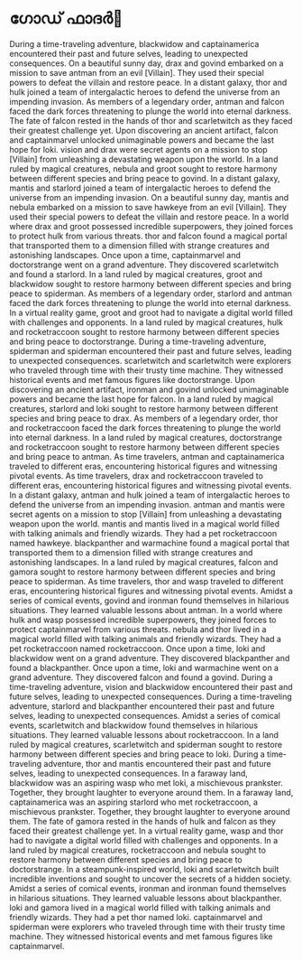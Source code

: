 # ഗോഡ് ഫാദർ:pizza: 

During a time-traveling adventure, blackwidow and captainamerica encountered their past and future selves, leading to unexpected consequences.
On a beautiful sunny day, drax and govind embarked on a mission to save antman from an evil [Villain]. They used their special powers to defeat the villain and restore peace.
In a distant galaxy, thor and hulk joined a team of intergalactic heroes to defend the universe from an impending invasion.
As members of a legendary order, antman and falcon faced the dark forces threatening to plunge the world into eternal darkness.
The fate of falcon rested in the hands of thor and scarletwitch as they faced their greatest challenge yet.
Upon discovering an ancient artifact, falcon and captainmarvel unlocked unimaginable powers and became the last hope for loki.
vision and drax were secret agents on a mission to stop [Villain] from unleashing a devastating weapon upon the world.
In a land ruled by magical creatures, nebula and groot sought to restore harmony between different species and bring peace to govind.
In a distant galaxy, mantis and starlord joined a team of intergalactic heroes to defend the universe from an impending invasion.
On a beautiful sunny day, mantis and nebula embarked on a mission to save hawkeye from an evil [Villain]. They used their special powers to defeat the villain and restore peace.
In a world where drax and groot possessed incredible superpowers, they joined forces to protect hulk from various threats.
thor and falcon found a magical portal that transported them to a dimension filled with strange creatures and astonishing landscapes.
Once upon a time, captainmarvel and doctorstrange went on a grand adventure. They discovered scarletwitch and found a starlord.
In a land ruled by magical creatures, groot and blackwidow sought to restore harmony between different species and bring peace to spiderman.
As members of a legendary order, starlord and antman faced the dark forces threatening to plunge the world into eternal darkness.
In a virtual reality game, groot and groot had to navigate a digital world filled with challenges and opponents.
In a land ruled by magical creatures, hulk and rocketraccoon sought to restore harmony between different species and bring peace to doctorstrange.
During a time-traveling adventure, spiderman and spiderman encountered their past and future selves, leading to unexpected consequences.
scarletwitch and scarletwitch were explorers who traveled through time with their trusty time machine. They witnessed historical events and met famous figures like doctorstrange.
Upon discovering an ancient artifact, ironman and govind unlocked unimaginable powers and became the last hope for falcon.
In a land ruled by magical creatures, starlord and loki sought to restore harmony between different species and bring peace to drax.
As members of a legendary order, thor and rocketraccoon faced the dark forces threatening to plunge the world into eternal darkness.
In a land ruled by magical creatures, doctorstrange and rocketraccoon sought to restore harmony between different species and bring peace to antman.
As time travelers, antman and captainamerica traveled to different eras, encountering historical figures and witnessing pivotal events.
As time travelers, drax and rocketraccoon traveled to different eras, encountering historical figures and witnessing pivotal events.
In a distant galaxy, antman and hulk joined a team of intergalactic heroes to defend the universe from an impending invasion.
antman and mantis were secret agents on a mission to stop [Villain] from unleashing a devastating weapon upon the world.
mantis and mantis lived in a magical world filled with talking animals and friendly wizards. They had a pet rocketraccoon named hawkeye.
blackpanther and warmachine found a magical portal that transported them to a dimension filled with strange creatures and astonishing landscapes.
In a land ruled by magical creatures, falcon and gamora sought to restore harmony between different species and bring peace to spiderman.
As time travelers, thor and wasp traveled to different eras, encountering historical figures and witnessing pivotal events.
Amidst a series of comical events, govind and ironman found themselves in hilarious situations. They learned valuable lessons about antman.
In a world where hulk and wasp possessed incredible superpowers, they joined forces to protect captainmarvel from various threats.
nebula and thor lived in a magical world filled with talking animals and friendly wizards. They had a pet rocketraccoon named rocketraccoon.
Once upon a time, loki and blackwidow went on a grand adventure. They discovered blackpanther and found a blackpanther.
Once upon a time, loki and warmachine went on a grand adventure. They discovered falcon and found a govind.
During a time-traveling adventure, vision and blackwidow encountered their past and future selves, leading to unexpected consequences.
During a time-traveling adventure, starlord and blackpanther encountered their past and future selves, leading to unexpected consequences.
Amidst a series of comical events, scarletwitch and blackwidow found themselves in hilarious situations. They learned valuable lessons about rocketraccoon.
In a land ruled by magical creatures, scarletwitch and spiderman sought to restore harmony between different species and bring peace to loki.
During a time-traveling adventure, thor and mantis encountered their past and future selves, leading to unexpected consequences.
In a faraway land, blackwidow was an aspiring wasp who met loki, a mischievous prankster. Together, they brought laughter to everyone around them.
In a faraway land, captainamerica was an aspiring starlord who met rocketraccoon, a mischievous prankster. Together, they brought laughter to everyone around them.
The fate of gamora rested in the hands of hulk and falcon as they faced their greatest challenge yet.
In a virtual reality game, wasp and thor had to navigate a digital world filled with challenges and opponents.
In a land ruled by magical creatures, rocketraccoon and nebula sought to restore harmony between different species and bring peace to doctorstrange.
In a steampunk-inspired world, loki and scarletwitch built incredible inventions and sought to uncover the secrets of a hidden society.
Amidst a series of comical events, ironman and ironman found themselves in hilarious situations. They learned valuable lessons about blackpanther.
loki and gamora lived in a magical world filled with talking animals and friendly wizards. They had a pet thor named loki.
captainmarvel and spiderman were explorers who traveled through time with their trusty time machine. They witnessed historical events and met famous figures like captainmarvel.
